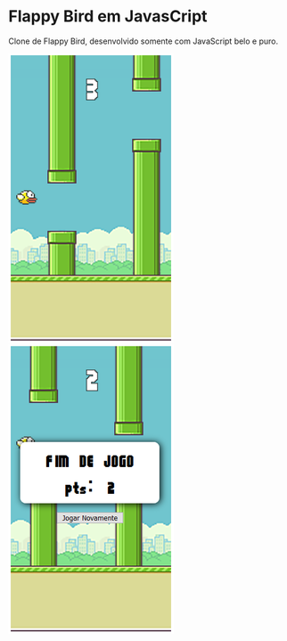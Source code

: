 # Flappy Bird em JavasCript
Clone de Flappy Bird, desenvolvido somente com JavaScript belo e puro.

![screenshot 1](https://github.com/Doc-McCoy/flappy-bird-javascript/blob/master/print_1.png)
![screenshot 2](https://github.com/Doc-McCoy/flappy-bird-javascript/blob/master/print_2.png)
